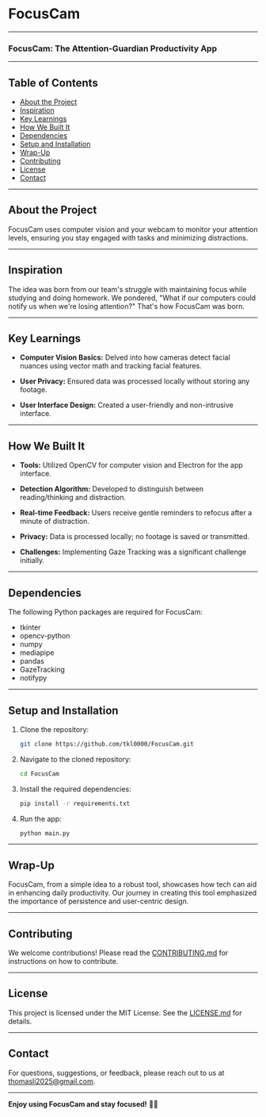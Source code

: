 # FocusCam 

---

### FocusCam: The Attention-Guardian Productivity App

---

## Table of Contents

- [About the Project](#about-the-project)
- [Inspiration](#inspiration)
- [Key Learnings](#key-learnings)
- [How We Built It](#how-we-built-it)
- [Dependencies](#dependencies)
- [Setup and Installation](#setup-and-installation)
- [Wrap-Up](#wrap-up)
- [Contributing](#contributing)
- [License](#license)
- [Contact](#contact)

---

## About the Project

FocusCam uses computer vision and your webcam to monitor your attention levels, ensuring you stay engaged with tasks and minimizing distractions.

---

## Inspiration

The idea was born from our team's struggle with maintaining focus while studying and doing homework. We pondered, "What if our computers could notify us when we're losing attention?" That's how FocusCam was born.

---

## Key Learnings

- **Computer Vision Basics:** Delved into how cameras detect facial nuances using vector math and tracking facial features.
  
- **User Privacy:** Ensured data was processed locally without storing any footage.
  
- **User Interface Design:** Created a user-friendly and non-intrusive interface.

---

## How We Built It

- **Tools:** Utilized OpenCV for computer vision and Electron for the app interface.

- **Detection Algorithm:** Developed to distinguish between reading/thinking and distraction.

- **Real-time Feedback:** Users receive gentle reminders to refocus after a minute of distraction.

- **Privacy:** Data is processed locally; no footage is saved or transmitted.

- **Challenges:** Implementing Gaze Tracking was a significant challenge initially.

---

## Dependencies

The following Python packages are required for FocusCam:

- tkinter
- opencv-python
- numpy
- mediapipe
- pandas
- GazeTracking
- notifypy


---

## Setup and Installation

1. Clone the repository:
    ```bash
    git clone https://github.com/tkl0000/FocusCam.git
    ```

2. Navigate to the cloned repository:
    ```bash
    cd FocusCam
    ```

3. Install the required dependencies:
    ```bash
    pip install -r requirements.txt
    ```

4. Run the app:
    ```bash
    python main.py
    ```

---

## Wrap-Up

FocusCam, from a simple idea to a robust tool, showcases how tech can aid in enhancing daily productivity. Our journey in creating this tool emphasized the importance of persistence and user-centric design.

---

## Contributing

We welcome contributions! Please read the [CONTRIBUTING.md](CONTRIBUTING.md) for instructions on how to contribute.

---

## License

This project is licensed under the MIT License. See the [LICENSE.md](LICENSE.md) for details.

---

## Contact

For questions, suggestions, or feedback, please reach out to us at thomasli2025@gmail.com.

---

**Enjoy using FocusCam and stay focused!** 📸👀
